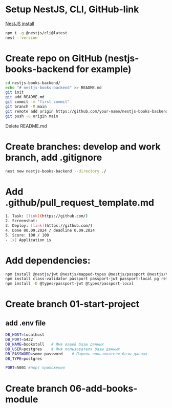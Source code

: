 # Setup NestJS, CLI, GitHub-link
[NestJS install](https://docs.nestjs.com/#installation)
```bash
npm i -g @nestjs/cli@latest
nest --version
```

# Create repo on GitHub (nestjs-books-backend for example)

```bash
cd nestjs-books-backend/
echo "# nestjs-books-backend" >> README.md
git init
git add README.md
git commit -m "first commit"
git branch -M main
git remote add origin https://github.com/your-name/nestjs-books-backend.git
git push -u origin main
```
Delete README.md

# Create branches: develop and work branch, add .gitignore


```bash
nest new nestjs-books-backend --directory ./
```

# Add .github/pull_request_template.md

```bash
1. Task: [link](https://github.com/)
2. Screenshot:
3. Deploy: [link](https://github.com/)
4. Done 00.09.2024 / deadline 0.09.2024
5. Score: 100 / 100
- [x] Application is 
```

# Add dependencies:

```bash
npm install @nestjs/jwt @nestjs/mapped-types @nestjs/passport @nestjs/typeorm @types/bcrypt bcrypt class-transformer
npm install class-validator passport passport-jwt passport-local pg reflect-metadata typeorm
npm install -D @types/passport-jwt @types/passport-local
```

# Create branch 01-start-project
## add .env file
```bash
DB_HOST=localhost
DB_PORT=5432
DB_NAME=bookstall   # Имя вашей базы данных
DB_USER=postgres    # Имя пользователя базы данных
DB_PASSWORD=some-password    # Пароль пользователя базы данных
DB_TYPE=postgres

PORT=5001 #порт приложения

```

# Create branch 06-add-books-module
